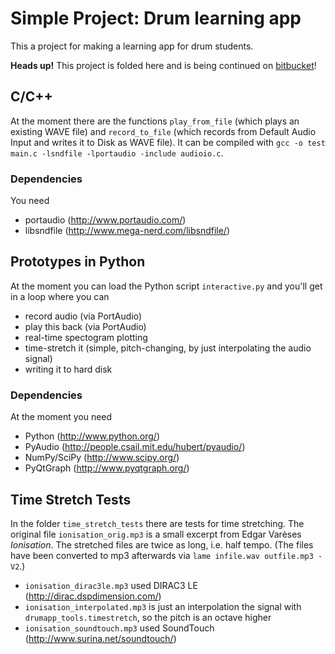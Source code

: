 # Simple Project: Drum learning app

This a project for making a learning app for drum students.

**Heads up!** This project is folded here and is being continued on [bitbucket](https://bitbucket.org/voocoder/drumapp)!

## C/C++

At the moment there are the functions `play_from_file` (which plays an existing WAVE file) and `record_to_file` (which records from Default Audio Input and writes it to Disk as WAVE file). It can be compiled with `gcc -o test main.c -lsndfile -lportaudio -include audioio.c`.

### Dependencies
You need
- portaudio (http://www.portaudio.com/)
- libsndfile (http://www.mega-nerd.com/libsndfile/)

## Prototypes in Python

At the moment you can load the Python script `interactive.py` and you'll get in a loop where you can
- record audio (via PortAudio)
- play this back (via PortAudio)
- real-time spectogram plotting
- time-stretch it (simple, pitch-changing, by just interpolating the audio signal)
- writing it to hard disk

### Dependencies
At the moment you need
- Python (http://www.python.org/)
- PyAudio (http://people.csail.mit.edu/hubert/pyaudio/)
- NumPy/SciPy (http://www.scipy.org/)
- PyQtGraph (http://www.pyqtgraph.org/)

## Time Stretch Tests
In the folder `time_stretch_tests` there are tests for time stretching. The original file `ionisation_orig.mp3` is a small excerpt from Edgar Varèses *Ionisation*. The stretched files are twice as long, i.e. half tempo. (The files have been converted to mp3 afterwards via `lame infile.wav outfile.mp3 -V2`.)
- `ionisation_dirac3le.mp3` used DIRAC3 LE (http://dirac.dspdimension.com/)
- `ionisation_interpolated.mp3` is just an interpolation the signal with `drumapp_tools.timestretch`, so the pitch is an octave higher
- `ionisation_soundtouch.mp3` used SoundTouch (http://www.surina.net/soundtouch/)
